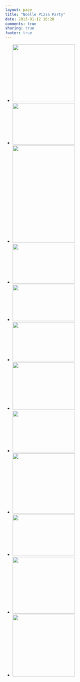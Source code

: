 ```yaml
---
layout: page
title: "Noelle Pizza Party"
date: 2013-01-12 16:28
comments: true
sharing: true
footer: true
---
```

<div id="wookmark">
<ul id="tiles">
<li><a href="http://img.gtww.net/2012/07_Noelle_Bday/ee95/noellebday-1_658c716.jpg"><img data-title="" data-description="" src="http://img.gtww.net/2012/07_Noelle_Bday/ee95/Resizes/noellebday-1_b12d.jpg" height="185" width="200"/></a></li>
<li><a href="http://img.gtww.net/2012/07_Noelle_Bday/ee95/noellebday-10_c276812.jpg"><img data-title="" data-description="" src="http://img.gtww.net/2012/07_Noelle_Bday/ee95/Resizes/noellebday-10_2c6c.jpg" height="133" width="200"/></a></li>
<li><a href="http://img.gtww.net/2012/07_Noelle_Bday/ee95/noellebday-11_3c74ed2.jpg"><img data-title="" data-description="" src="http://img.gtww.net/2012/07_Noelle_Bday/ee95/Resizes/noellebday-11_5076.jpg" height="313" width="200"/></a></li>
<li><a href="http://img.gtww.net/2012/07_Noelle_Bday/ee95/noellebday-12_fb31d26.jpg"><img data-title="" data-description="" src="http://img.gtww.net/2012/07_Noelle_Bday/ee95/Resizes/noellebday-12_935c.jpg" height="128" width="200"/></a></li>
<li><a href="http://img.gtww.net/2012/07_Noelle_Bday/ee95/noellebday-2_240fd09.jpg"><img data-title="" data-description="" src="http://img.gtww.net/2012/07_Noelle_Bday/ee95/Resizes/noellebday-2_8f6a.jpg" height="117" width="200"/></a></li>
<li><a href="http://img.gtww.net/2012/07_Noelle_Bday/ee95/noellebday-3_514e7f2.jpg"><img data-title="" data-description="" src="http://img.gtww.net/2012/07_Noelle_Bday/ee95/Resizes/noellebday-3_ea98.jpg" height="126" width="200"/></a></li>
<li><a href="http://img.gtww.net/2012/07_Noelle_Bday/ee95/noellebday-4_8e77bd5.jpg"><img data-title="" data-description="" src="http://img.gtww.net/2012/07_Noelle_Bday/ee95/Resizes/noellebday-4_f521.jpg" height="153" width="200"/></a></li>
<li><a href="http://img.gtww.net/2012/07_Noelle_Bday/ee95/noellebday-5_cf7b1ad.jpg"><img data-title="" data-description="" src="http://img.gtww.net/2012/07_Noelle_Bday/ee95/Resizes/noellebday-5_991c.jpg" height="133" width="200"/></a></li>
<li><a href="http://img.gtww.net/2012/07_Noelle_Bday/ee95/noellebday-6_5ceb739.jpg"><img data-title="" data-description="" src="http://img.gtww.net/2012/07_Noelle_Bday/ee95/Resizes/noellebday-6_1465.jpg" height="194" width="200"/></a></li>
<li><a href="http://img.gtww.net/2012/07_Noelle_Bday/ee95/noellebday-7_85b8932.jpg"><img data-title="" data-description="" src="http://img.gtww.net/2012/07_Noelle_Bday/ee95/Resizes/noellebday-7_9b1b.jpg" height="133" width="200"/></a></li>
<li><a href="http://img.gtww.net/2012/07_Noelle_Bday/ee95/noellebday-8_88f3316.jpg"><img data-title="" data-description="" src="http://img.gtww.net/2012/07_Noelle_Bday/ee95/Resizes/noellebday-8_c475.jpg" height="182" width="200"/></a></li>
<li><a href="http://img.gtww.net/2012/07_Noelle_Bday/ee95/noellebday-9_09952f5.jpg"><img data-title="" data-description="" src="http://img.gtww.net/2012/07_Noelle_Bday/ee95/Resizes/noellebday-9_ccfb.jpg" height="199" width="200"/></a></li>
</ul>
</div>

